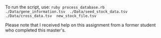 To run the script, use: ```ruby process_database.rb  ./Data/gene_information.tsv  ./Data/seed_stock_data.tsv ./Data/cross_data.tsv  new_stock_file.tsv```

Please note that I received help on this assignment from a former student who completed this master's. 
